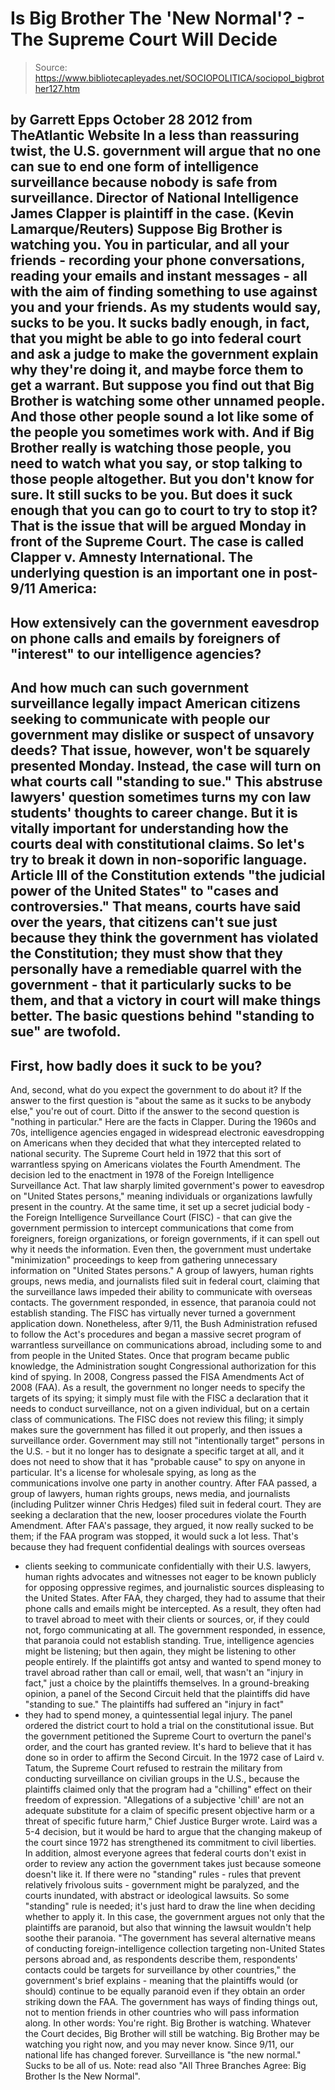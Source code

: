 # Is Big Brother The 'New Normal'? - The Supreme Court Will Decide

> Source: https://www.bibliotecapleyades.net/SOCIOPOLITICA/sociopol_bigbrother127.htm

by Garrett Epps
October 28 2012
from
TheAtlantic Website
In a less than reassuring twist,
the U.S. government will argue that no one
can sue to end one form of intelligence
surveillance
because nobody is safe from surveillance.
Director of National
Intelligence James Clapper
is plaintiff in the case.
(Kevin Lamarque/Reuters)
Suppose Big Brother is watching you. You in
particular, and all your friends - recording your phone conversations,
reading your emails and instant messages - all with the aim of finding
something to use against you and your friends.
As my students would say, sucks to be you. It
sucks badly enough, in fact, that you might be able to go into federal court
and ask a judge to make the government explain why they're doing it, and
maybe force them to get a warrant.
But suppose you find out that Big Brother is
watching some other unnamed people. And those other people sound a lot like
some of the people you sometimes work with. And if Big Brother really is
watching those people, you need to watch what you say, or stop talking to
those people altogether. But you don't know for sure.
It still sucks to be you. But does it suck
enough that you can go to court to try to stop it? That is the issue that
will be argued Monday in front of the Supreme Court.
The case is called
Clapper v. Amnesty International.
The underlying question is an important one in
post-9/11 America:
-
How extensively can the government
eavesdrop on phone calls and emails by foreigners of "interest" to
our intelligence agencies?
-
And how much can such government
surveillance legally impact American citizens seeking to communicate
with people our government may dislike or suspect of unsavory deeds?
That issue, however, won't be squarely presented
Monday.
Instead, the case will turn on what courts call
"standing to sue." This abstruse lawyers' question sometimes turns my con
law students' thoughts to career change. But it is vitally important for
understanding how the courts deal with constitutional claims.
So let's try to break it down in non-soporific
language.
Article III of the Constitution extends "the
judicial power of the United States" to "cases and controversies."
That means, courts have said over the years,
that citizens can't sue just because they think the government has violated
the Constitution; they must show that they personally have a remediable
quarrel with the government - that it particularly sucks to be them, and
that a victory in court will make things better.
The basic questions behind "standing to sue" are
twofold.
-
First, how badly does it suck to be you?
-
And, second, what do you expect the
government to do about it? If the answer to the first question is
"about the same as it sucks to be anybody else," you're out of
court.
Ditto if the answer to the second question is
"nothing in particular."
Here are the facts in Clapper.
During the 1960s and 70s, intelligence agencies
engaged in widespread electronic eavesdropping on Americans when they
decided that what they intercepted related to national security. The Supreme
Court
held in 1972 that this sort of warrantless spying on Americans violates
the Fourth Amendment.
The decision led to the enactment in 1978 of the
Foreign
Intelligence Surveillance Act.
That law sharply limited government's power to
eavesdrop on "United States persons," meaning individuals or organizations
lawfully present in the country. At the same time, it set up a secret
judicial body - the Foreign Intelligence Surveillance Court (FISC) - that
can give the government permission to intercept communications that come
from foreigners, foreign organizations, or foreign governments, if it can
spell out why it needs the information.
Even then, the government must undertake
"minimization" proceedings to keep from gathering unnecessary information on
"United States persons."
A group of lawyers, human rights groups, news
media, and journalists
filed suit in federal court, claiming that the
surveillance laws
impeded their ability to communicate with
overseas contacts.
The government responded, in essence,
that paranoia could not establish standing.
The FISC has virtually never turned a government
application down.
Nonetheless, after 9/11, the Bush Administration
refused to follow the Act's procedures and began a massive secret program of
warrantless surveillance on communications abroad, including some to and
from people in the United States.
Once that program became public knowledge, the
Administration sought Congressional authorization for this kind of spying.
In 2008, Congress passed the
FISA
Amendments Act of 2008 (FAA).
As a result, the government no longer needs to
specify the targets of its spying; it simply must file with the FISC a
declaration that it needs to conduct surveillance, not on a given
individual, but on a certain class of communications. The FISC does not
review this filing; it simply makes sure the government has filled it out
properly, and then issues a surveillance order.
Government may still not "intentionally target"
persons in the U.S. - but it no longer has to designate a specific target at
all, and it does not need to show that it has "probable cause" to spy on
anyone in particular.
It's a license for wholesale spying, as long as the
communications involve one party in another country.
After FAA passed, a group of lawyers, human
rights groups, news media, and journalists (including Pulitzer winner
Chris Hedges) filed suit
in federal court. They are seeking a declaration that the new, looser
procedures violate the Fourth Amendment.
After FAA's passage, they argued, it now really
sucked to be them; if the FAA program was stopped, it would suck a lot less.
That's because they had frequent confidential dealings with sources overseas
- clients seeking to communicate confidentially with their U.S. lawyers,
human rights advocates and witnesses not eager to be known publicly for
opposing oppressive regimes, and journalistic sources displeasing to the
United States.
After FAA, they charged, they had to assume that
their phone calls and emails might be intercepted. As a result, they often
had to travel abroad to meet with their clients or sources, or, if they
could not, forgo communicating at all.
The government responded, in essence, that
paranoia could not establish standing. True, intelligence agencies might be
listening; but then again, they might be listening to other people entirely.
If the plaintiffs got antsy and wanted to spend money to travel abroad
rather than call or email, well, that wasn't an "injury in fact," just a
choice by the plaintiffs themselves.
In a ground-breaking opinion, a panel of the
Second Circuit
held that the plaintiffs did have "standing to sue."
The plaintiffs had suffered an "injury in fact"
- they had to spend money, a quintessential legal injury. The panel ordered
the district court to hold a trial on the constitutional issue. But the
government petitioned the Supreme Court to overturn the panel's order, and
the court has granted review.
It's hard to believe that it has done so in
order to affirm the Second Circuit.
In the 1972 case of
Laird v.
Tatum, the Supreme Court refused to restrain the military from
conducting surveillance on civilian groups in the U.S., because the
plaintiffs claimed only that the program had a "chilling" effect on their
freedom of expression.
"Allegations of a subjective 'chill' are not
an adequate substitute for a claim of specific present objective harm or
a threat of specific future harm," Chief Justice Burger wrote.
Laird was a 5-4 decision, but it would be
hard to argue that the changing makeup of the court since 1972 has
strengthened its commitment to civil liberties.
In addition, almost everyone agrees that federal
courts don't exist in order to review any action the government takes
just because someone doesn't like it. If there were no "standing" rules -
rules that prevent relatively frivolous suits - government might be
paralyzed, and the courts inundated, with abstract or ideological lawsuits.
So some "standing" rule is needed; it's just
hard to draw the line when deciding whether to apply it.
In this case, the government argues not only
that the plaintiffs are paranoid, but also that winning the lawsuit wouldn't
help soothe their paranoia.
"The government has several alternative
means of conducting foreign-intelligence collection targeting non-United
States persons abroad and, as respondents describe them, respondents'
contacts could be targets for surveillance by other countries," the
government's
brief explains - meaning that the plaintiffs would (or should)
continue to be equally paranoid even if they obtain an order striking
down the FAA.
The government has ways of finding things out,
not to mention friends in other countries who will pass information along.
In other words: You're right. Big Brother is
watching.
Whatever the Court decides, Big Brother will
still be watching. Big Brother may be watching you right now, and you may
never know. Since 9/11, our national life has changed forever.
Surveillance
is "the new normal." Sucks to be all of us.
Note: read also "All
Three Branches Agree: Big Brother Is the New Normal".
